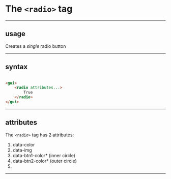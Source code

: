 # The `<radio>` tag

***

## usage

Creates a *single* radio button

***

## syntax

```html

<gui>
    <radio attributes...>
        True
    </radio>
</gui>

```

***

## attributes

The `<radio>` tag has 2 attributes:

1) data-color
2) data-img
3) data-btn1-color\* (inner circle)
4) data-btn2-color\* (outer circle)
5)
***
